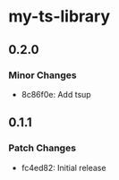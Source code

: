 # my-ts-library

## 0.2.0

### Minor Changes

- 8c86f0e: Add tsup

## 0.1.1

### Patch Changes

- fc4ed82: Initial release
